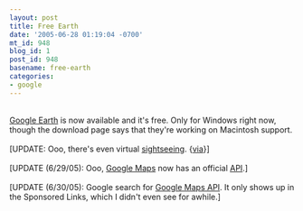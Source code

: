 ```yaml
---
layout: post
title: Free Earth
date: '2005-06-28 01:19:04 -0700'
mt_id: 948
blog_id: 1
post_id: 948
basename: free-earth
categories:
- google
---
```

<br /><a href="http://earth.google.com/">Google Earth</a> is now available and it's free. Only for Windows right now, though the download page says that they're working on Macintosh support.<br /><br />[UPDATE: Ooo, there's even virtual <a href="http://earth.google.com/sites/">sightseeing</a>. {<a href="http://googleblog.blogspot.com/2005/06/cover-earth.html">via</a>}]<br /><br />[UPDATE (6/29/05): Ooo, <a href="http://maps.google.com/">Google Maps</a> now has an official <a href="http://www.google.com/apis/maps/">API</a>.]<br /><br />[UPDATE (6/30/05): Google search for <a href="http://www.google.com/search?q=google+maps+api">Google Maps API</a>. It only shows up in the Sponsored Links, which I didn't even see for awhile.]<br /><br /><br />
